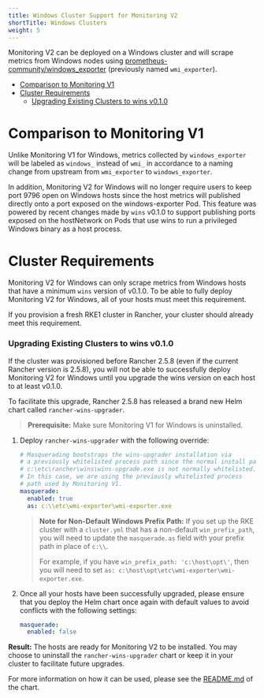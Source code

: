 ```yaml
---
title: Windows Cluster Support for Monitoring V2
shortTitle: Windows Clusters
weight: 5
---
```


Monitoring V2 can be deployed on a Windows cluster and will scrape metrics from Windows nodes using [prometheus-community/windows_exporter](https://github.com/prometheus-community/windows_exporter) (previously named `wmi_exporter`).

- [Comparison to Monitoring V1](#comparison-to-monitoring-v1)
- [Cluster Requirements](#cluster-requirements)
  - [Upgrading Existing Clusters to wins v0.1.0](#upgrading-existing-clusters-to-wins-v0-1-0)

# Comparison to Monitoring V1

Unlike Monitoring V1 for Windows, metrics collected by `windows_exporter` will be labeled as `windows_` instead of `wmi_` in accordance to a naming change from upstream from `wmi_exporter` to `windows_exporter`.

In addition, Monitoring V2 for Windows will no longer require users to keep port 9796 open on Windows hosts since the host metrics will published directly onto a port exposed on the windows-exporter Pod. This feature was powered by recent changes made by `wins` v0.1.0 to support publishing ports exposed on the hostNetwork on Pods that use wins to run a privileged Windows binary as a host process.

# Cluster Requirements

Monitoring V2 for Windows can only scrape metrics from Windows hosts that have a minimum `wins` version of v0.1.0.  To be able to fully deploy Monitoring V2 for Windows, all of your hosts must meet this requirement.

If you provision a fresh RKE1 cluster in Rancher, your cluster should already meet this requirement.

### Upgrading Existing Clusters to wins v0.1.0

If the cluster was provisioned before Rancher 2.5.8 (even if the current Rancher version is 2.5.8), you will not be able to successfully deploy Monitoring V2 for Windows until you upgrade the wins version on each host to at least v0.1.0.

To facilitate this upgrade, Rancher 2.5.8 has released a brand new Helm chart called `rancher-wins-upgrader`.

> **Prerequisite:** Make sure Monitoring V1 for Windows is uninstalled.

1. Deploy `rancher-wins-upgrader` with the following override:
    ```yaml
    # Masquerading bootstraps the wins-upgrader installation via
    # a previously whitelisted process path since the normal install path, 
    # c:\etc\rancher\wins\wins-upgrade.exe is not normally whitelisted. 
    # In this case, we are using the previously whitelisted process 
    # path used by Monitoring V1.
    masquerade:
      enabled: true
      as: c:\\etc\wmi-exporter\wmi-exporter.exe
    ```
    > **Note for Non-Default Windows Prefix Path:** If you set up the RKE cluster with a `cluster.yml` that has a non-default `win_prefix_path`, you will need to update the `masquerade.as` field with your prefix path in place of  `c:\\`. 
    >
    > For example, if you have `win_prefix_path: 'c:\host\opt\'`, then you will need to set `as: c:\host\opt\etc\wmi-exporter\wmi-exporter.exe`.
2. Once all your hosts have been successfully upgraded, please ensure that you deploy the Helm chart once again with default values to avoid conflicts with the following settings:
    ```yaml
    masquerade:
      enabled: false
    ```

**Result:** The hosts are ready for Monitoring V2 to be installed. You may choose to uninstall the `rancher-wins-upgrader` chart or keep it in your cluster to facilitate future upgrades.

For more information on how it can be used, please see the [README.md](https://github.com/rancher/wins/blob/master/charts/rancher-wins-upgrader/README.md) of the chart.
